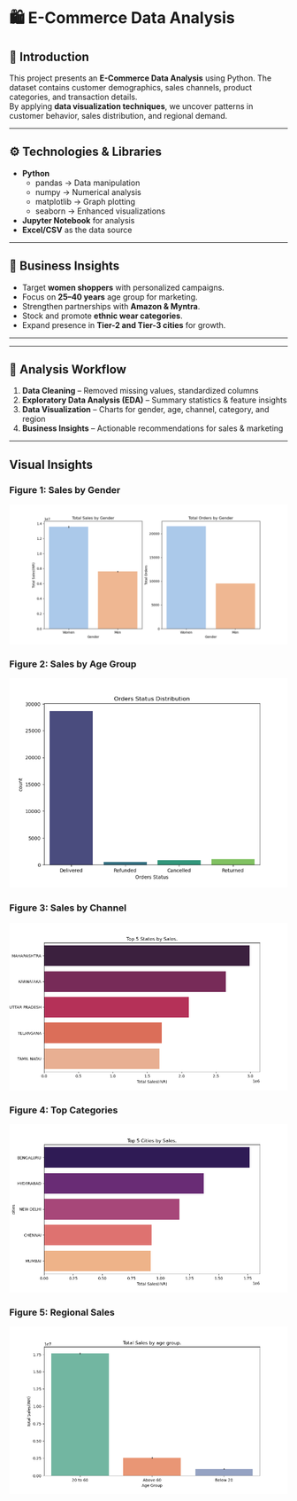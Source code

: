 # 🛍️ E-Commerce Data Analysis  

## 📖 Introduction  
This project presents an **E-Commerce Data Analysis** using Python. The dataset contains customer demographics, sales channels, product categories, and transaction details.  
By applying **data visualization techniques**, we uncover patterns in customer behavior, sales distribution, and regional demand.  

---

## ⚙️ Technologies & Libraries  
- **Python**  
  - pandas → Data manipulation  
  - numpy → Numerical analysis  
  - matplotlib → Graph plotting  
  - seaborn → Enhanced visualizations  
- **Jupyter Notebook** for analysis  
- **Excel/CSV** as the data source  

---

## 📌 Business Insights  
- Target **women shoppers** with personalized campaigns.  
- Focus on **25–40 years** age group for marketing.  
- Strengthen partnerships with **Amazon & Myntra**.  
- Stock and promote **ethnic wear categories**.  
- Expand presence in **Tier-2 and Tier-3 cities** for growth.  

---

---

## 🔎 Analysis Workflow  
1. **Data Cleaning** – Removed missing values, standardized columns  
2. **Exploratory Data Analysis (EDA)** – Summary statistics & feature insights  
3. **Data Visualization** – Charts for gender, age, channel, category, and region  
4. **Business Insights** – Actionable recommendations for sales & marketing  

---


##  Visual Insights

### Figure 1: Sales by Gender  
![Figure 1: Sales by Gender](https://raw.githubusercontent.com/monikadoble7/ECOMMERCE-DATA-ANALYSIS-P-1-/main/fig1.png)

### Figure 2: Sales by Age Group  
![Figure 2: Sales by Age Group](https://raw.githubusercontent.com/monikadoble7/ECOMMERCE-DATA-ANALYSIS-P-1-/main/fig2.png)

### Figure 3: Sales by Channel  
![Figure 3: Sales by Channel](https://raw.githubusercontent.com/monikadoble7/ECOMMERCE-DATA-ANALYSIS-P-1-/main/fig3.png)

### Figure 4: Top Categories  
![Figure 4: Top Categories](https://raw.githubusercontent.com/monikadoble7/ECOMMERCE-DATA-ANALYSIS-P-1-/main/fig4.png)

### Figure 5: Regional Sales  
![Figure 5: Regional Sales](https://raw.githubusercontent.com/monikadoble7/ECOMMERCE-DATA-ANALYSIS-P-1-/main/fig5.png)

